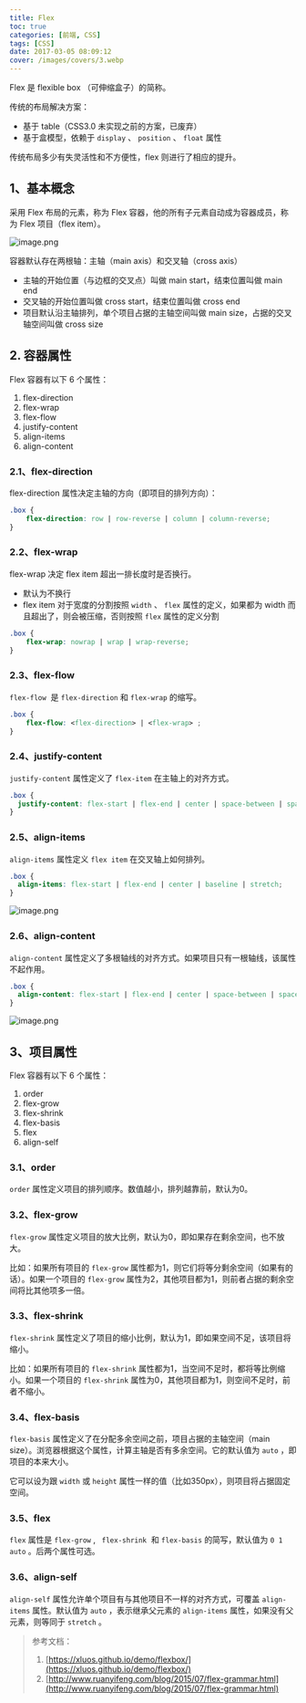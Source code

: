 ```yaml
---
title: Flex
toc: true
categories: [前端, CSS]
tags: [CSS]
date: 2017-03-05 08:09:12
cover: /images/covers/3.webp
---
```


Flex 是 flexible box （可伸缩盒子）的简称。

传统的布局解决方案：

- 基于 table（CSS3.0 未实现之前的方案，已废弃）
- 基于盒模型，依赖于 `display` 、 `position` 、 `float` 属性

传统布局多少有失灵活性和不方便性，flex 则进行了相应的提升。

## 1、基本概念
采用 Flex 布局的元素，称为 Flex 容器，他的所有子元素自动成为容器成员，称为 Flex 项目（flex item）。


![image.png](https://cdn.nlark.com/yuque/0/2020/png/85733/1581251212213-ef36c013-0423-4f32-914b-5f1780494a73.png#align=left&display=inline&height=333&name=image.png&originHeight=333&originWidth=563&size=30491&status=done&style=none&width=563)


容器默认存在两根轴：主轴（main axis）和交叉轴（cross axis）

- 主轴的开始位置（与边框的交叉点）叫做 main start，结束位置叫做 main end
- 交叉轴的开始位置叫做 cross start，结束位置叫做 cross end
- 项目默认沿主轴排列，单个项目占据的主轴空间叫做 main size，占据的交叉轴空间叫做 cross size

## 2. 容器属性

Flex 容器有以下 6 个属性：

1. flex-direction
1. flex-wrap
1. flex-flow
1. justify-content
1. align-items
1. align-content

### 2.1、flex-direction

flex-direction 属性决定主轴的方向（即项目的排列方向）：

```css
.box {
    flex-direction: row | row-reverse | column | column-reverse;
}
```




### 2.2、flex-wrap

flex-wrap 决定 flex item 超出一排长度时是否换行。

- 默认为不换行
- flex item 对于宽度的分割按照 `width` 、 `flex` 属性的定义，如果都为 width 而且超出了，则会被压缩，否则按照 `flex` 属性的定义分割

```css
.box {
    flex-wrap: nowrap | wrap | wrap-reverse;
}
```


### 2.3、flex-flow

`flex-flow`  是 `flex-direction` 和 `flex-wrap` 的缩写。

```css
.box {
    flex-flow: <flex-direction> | <flex-wrap> ;
}
```

### 2.4、justify-content

`justify-content` 属性定义了 `flex-item` 在主轴上的对齐方式。

```css
.box {
  justify-content: flex-start | flex-end | center | space-between | space-around | space-evenly;
}
```



### 2.5、align-items

`align-items` 属性定义 `flex item` 在交叉轴上如何排列。

```css
.box {
  align-items: flex-start | flex-end | center | baseline | stretch;
}
```

![image.png](https://cdn.nlark.com/yuque/0/2020/png/85733/1581255471998-060a0a4b-9426-4159-a609-53f40cbe02e9.png#align=left&display=inline&height=786&name=image.png&originHeight=786&originWidth=617&size=28890&status=done&style=none&width=617)
### 2.6、align-content

`align-content` 属性定义了多根轴线的对齐方式。如果项目只有一根轴线，该属性不起作用。

```css
.box {
  align-content: flex-start | flex-end | center | space-between | space-around | space-evenly | stretch;
}
```

![image.png](https://cdn.nlark.com/yuque/0/2020/png/85733/1581255592495-eb41d103-e00a-4b2d-8788-086172972e40.png#align=left&display=inline&height=786&name=image.png&originHeight=786&originWidth=620&size=28336&status=done&style=none&width=620)
## 3、项目属性

Flex 容器有以下 6 个属性：

1. order
1. flex-grow
1. flex-shrink
1. flex-basis
1. flex
1. align-self
### 
### 3.1、order

`order` 属性定义项目的排列顺序。数值越小，排列越靠前，默认为0。

### 3.2、flex-grow

`flex-grow` 属性定义项目的放大比例，默认为0，即如果存在剩余空间，也不放大。

比如：如果所有项目的 `flex-grow` 属性都为1，则它们将等分剩余空间（如果有的话）。如果一个项目的 `flex-grow` 属性为2，其他项目都为1，则前者占据的剩余空间将比其他项多一倍。

### 3.3、flex-shrink

`flex-shrink` 属性定义了项目的缩小比例，默认为1，即如果空间不足，该项目将缩小。

比如：如果所有项目的 `flex-shrink` 属性都为1，当空间不足时，都将等比例缩小。如果一个项目的 `flex-shrink` 属性为0，其他项目都为1，则空间不足时，前者不缩小。

### 3.4、flex-basis

`flex-basis` 属性定义了在分配多余空间之前，项目占据的主轴空间（main size）。浏览器根据这个属性，计算主轴是否有多余空间。它的默认值为 `auto` ，即项目的本来大小。

它可以设为跟 `width` 或 `height` 属性一样的值（比如350px），则项目将占据固定空间。

### 3.5、flex

`flex` 属性是 `flex-grow` , ` flex-shrink`  和 `flex-basis` 的简写，默认值为 `0 1 auto` 。后两个属性可选。

### 3.6、align-self

`align-self` 属性允许单个项目有与其他项目不一样的对齐方式，可覆盖 `align-items` 属性。默认值为 `auto` ，表示继承父元素的 `align-items` 属性，如果没有父元素，则等同于 `stretch` 。



> 参考文档：
> 1. [https://xluos.github.io/demo/flexbox/](https://xluos.github.io/demo/flexbox/)
> 1. [http://www.ruanyifeng.com/blog/2015/07/flex-grammar.html](http://www.ruanyifeng.com/blog/2015/07/flex-grammar.html)


